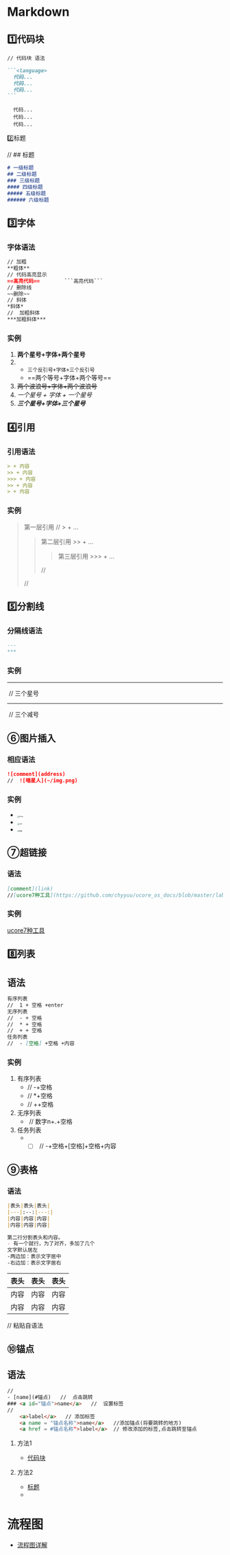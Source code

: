 #  Markdown

##  <a id = "1">1️⃣代码块</a>

````markdown
// 代码块 语法

```<language>
  代码...
  代码...
  代码...
```
````

```<language>
  代码...
  代码...
  代码...
```

<a name = "1">2️⃣标题</a>

// ##  标题  

```markdown
# 一级标题
## 二级标题
### 三级标题
#### 四级标题
##### 五级标题
###### 六级标题
```

##  3️⃣字体

###  字体语法

```markdown
// 加粗
**粗体**
// 代码高亮显示
==高亮代码==        ```高亮代码```
// 删除线 
~~删除~~ 
// 斜体
*斜体*
//	加粗斜体
***加粗斜体***
```

###   实例

1. **两个星号+字体+两个星号**
2. 
   - ```三个反引号+字体+三个反引号```
   - ==两个等号+字体+两个等号==
3. ~~两个波浪号+字体+两个波浪号~~
4. *一个星号 + 字体 + 一个星号*
4. ***三个星号+字体+三个星号***

##  4️⃣引用

 ### 引用语法

```markdown
> + 内容
>> + 内容
>>> + 内容
>> + 内容
> + 内容
```

###  实例

> 第一层引用	//    > +  ...
>
> > 第二层引用	>> + ...
> >
> > > 第三层引用   >>> + ...
> >
> > //
>
> //



##  5️⃣分割线

###  分隔线语法

```markdown
--- 
***
```

###  实例

***

​	//	三个星号

---

​	//	三个减号

##  ⑥图片插入

###  相应语法

```markdown
![comment](address)
//	![喵星人](~/img.png)
```

###  实例

- <img src="C:\Users\AClockworkOrange\Desktop\Pictures\微信图片_20220214092640.jpg" alt="China" style="zoom:25%;" />
- <img src="C:\Users\AClockworkOrange\Desktop\Pictures\QQ图片20210308154423.jpg" alt="Jerk" style="zoom:25%;" />
- <img src="https://gss0.baidu.com/-fo3dSag_xI4khGko9WTAnF6hhy/zhidao/pic/item/08f790529822720e329623bc76cb0a46f21fab18.jpg" alt="李健" style="zoom:25%;" />

##  ⑦超链接

###  语法

```markdown
[comment](link)
//[ucore7种工具](https://github.com/chyyuu/ucore_os_docs/blob/master/lab0/lab0_ref_ucore-tools.md)

```

###  实例

[ucore7种工具](https://github.com/chyyuu/ucore_os_docs/blob/master/lab0/lab0_ref_ucore-tools.md)

##  8️⃣列表

## 语法

```markdown
有序列表
//	1 + 空格 +enter
无序列表
//	- + 空格
// 	* + 空格
//  + + 空格
任务列表
//	- [空格] +空格 +内容
```

###  实例

1. 有序列表
   - //	-+空格
   - //    *+空格
   - //    ++空格
2. 无序列表
   - ​	//	数字n+.+空格
3. 任务列表
   - - [ ] ​	//	-+空格+[空格]+空格+内容

##  ⑨表格

###  语法

```markdown
|表头|表头|表头|
|---|:--:|---:|
|内容|内容|内容|
|内容|内容|内容|

第二行分割表头和内容。
- 有一个就行，为了对齐，多加了几个
文字默认居左
-两边加：表示文字居中
-右边加：表示文字居右
```

| 表头 | 表头 | 表头 |
| ---- | :--: | ---: |
| 内容 | 内容 | 内容 |
| 内容 | 内容 | 内容 |

//  粘贴自语法



##  ⑩锚点

##  语法

```html
//
- [name](#锚点)   //  点击跳转 
### <a id="锚点">name</a>   //  设置标签
//	
	<a>label</a>   // 添加标签
	<a name = "锚点名称">name</a>	//添加锚点(将要跳转的地方)
	<a href = #锚点名称">label</a> 	// 修改添加的标签,点击跳转至锚点
```

1. 方法1

   - [代码块](#1)

2. 方法2

   - <a href= "#1">标题</a>
   - 

   

#  流程图

+ [流程图详解](https://blog.csdn.net/suoxd123/article/details/84992282?ops_request_misc=%257B%2522request%255Fid%2522%253A%2522164592907916780366538270%2522%252C%2522scm%2522%253A%252220140713.130102334..%2522%257D&request_id=164592907916780366538270&biz_id=0&utm_medium=distribute.pc_search_result.none-task-blog-2~all~top_ulrmf~default~default-3-84992282.pc_search_insert_ulrmf&utm_term=markdown+%E6%B5%81%E7%A8%8B%E5%9B%BE&spm=1018.2226.3001.4187)
